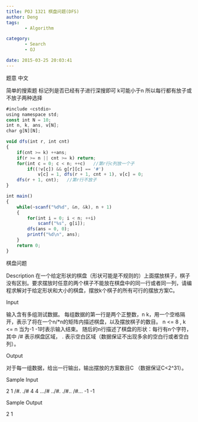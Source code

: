 ```yaml
---
title: POJ 1321 棋盘问题(DFS)
author: Deng
tags: 
       - Algorithm

category: 
       - Search
       - OJ

date: 2015-03-25 20:03:41
---
```

题意 中文

简单的搜索题 标记列是否已经有子进行深搜即可 k可能小于n 所以每行都有放子或不放子两种选择

```js 
#include <cstdio>
using namespace std;
const int N = 10;
int n, k, ans, v[N];
char g[N][N];

void dfs(int r, int cnt)
{
    if(cnt >= k) ++ans;
    if(r >= n || cnt >= k) return;
    for(int c = 0; c < n; ++c)   //第r行c列放一个子
        if((!v[c]) && g[r][c] == '#')
            v[c] = 1, dfs(r + 1, cnt + 1), v[c] = 0;
    dfs(r + 1, cnt);   //第r行不放子
}

int main()
{
    while(~scanf("%d%d", &n, &k), n + 1)
    {
        for(int i = 0; i < n; ++i)
            scanf("%s", g[i]);
        dfs(ans = 0, 0);
        printf("%d\n", ans);
    }
    return 0;
}
```

棋盘问题

Description
在一个给定形状的棋盘（形状可能是不规则的）上面摆放棋子，棋子没有区别。要求摆放时任意的两个棋子不能放在棋盘中的同一行或者同一列，请编程求解对于给定形状和大小的棋盘，摆放k个棋子的所有可行的摆放方案C。

Input

输入含有多组测试数据。
每组数据的第一行是两个正整数，n k，用一个空格隔开，表示了将在一个n/*n的矩阵内描述棋盘，以及摆放棋子的数目。 n <= 8 , k <= n
当为-1 -1时表示输入结束。
随后的n行描述了棋盘的形状：每行有n个字符，其中 /# 表示棋盘区域， . 表示空白区域（数据保证不出现多余的空白行或者空白列）。

Output

对于每一组数据，给出一行输出，输出摆放的方案数目C （数据保证C<2^31）。

Sample Input

2 1 /#. ./# 4 4 .../# ../#. ./#.. /#... -1 -1

Sample Output

2 1